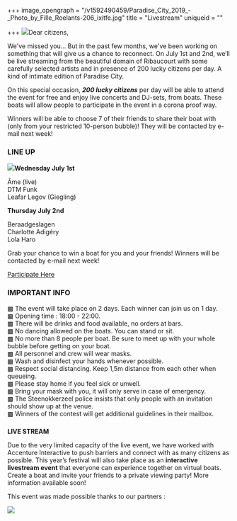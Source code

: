 +++
image_opengraph = "/v1592490459/Paradise_City_2019_-_Photo_by_Fille_Roelants-206_ixitfe.jpg"
title = "Livestream"
uniqueid = ""

+++
![](https://res.cloudinary.com/dxswtxauo/image/upload/w_1000/f_auto/v1592490459/Paradise_City_2019_-_Photo_by_Fille_Roelants-206_ixitfe.jpg)Dear citizens,

We've missed you… But in the past few months, we've been working on something that will give us a chance to reconnect. On July 1st and 2nd, we’ll be live streaming from the beautiful domain of Ribaucourt with some carefully selected artists and in presence of 200 lucky citizens per day. A kind of intimate edition of Paradise City.

On this special occasion, **_200 lucky citizens_** per day will be able to attend the event for free and enjoy live concerts and DJ-sets, from boats. These boats will allow people to participate in the event in a corona proof way.

Winners will be able to choose 7 of their friends to share their boat with (only from your restricted 10-person bubble)! They will be contacted by e-mail next week!

### LINE UP

![](https://res.cloudinary.com/dxswtxauo/image/upload/w_1000/f_auto/v1592493996/artistsboats_2_wbp1ss.jpg)**Wednesday July 1st**

Âme (live)  
DTM Funk  
Leafar Legov (Giegling)

**Thursday July 2nd**

Beraadgeslagen  
Charlotte Adigéry  
Lola Haro

Grab your chance to win a boat for you and your friends! Winners will be contacted by e-mail next week!

<a class="btn" href="https://boatslivestream.paradisecity.be/register"> Participate Here </a>

### **IMPORTANT INFO**

▩ The event will take place on 2 days. Each winner can join us on 1 day.  
▩ Opening time : 18:00 - 22:00.  
▩ There will be drinks and food available, no orders at bars.  
▩ No dancing allowed on the boats. You can stand or sit.  
▩ No more than 8 people per boat. Be sure to meet up with your whole bubble before getting on your boat.  
▩ All personnel and crew will wear masks.  
▩ Wash and disinfect your hands whenever possible.  
▩ Respect social distancing. Keep 1,5m distance from each other when queueing.  
▩ Please stay home if you feel sick or unwell.  
▩ Bring your mask with you, it will only serve in case of emergency.  
▩ The Steenokkerzeel police insists that only people with an invitation should show up at the venue.  
▩ Winners of the contest will get additional guidelines in their mailbox.

### 

**LIVE STREAM**

Due to the very limited capacity of the live event, we have worked with Accenture Interactive to push barriers and connect with as many citizens as possible. This year’s festival will also take place as an **interactive livestream event** that everyone can experience together on virtual boats. Create a boat and invite your friends to a private viewing party! More information available soon!

This event was made possible thanks to our partners :

![](https://res.cloudinary.com/dxswtxauo/image/upload/w_1000/f_auto/v1592837656/logopartnerslivestream_wnoyza_tjmbpu.png)